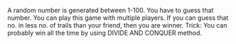 A random number is generated between 1-100. You have to guess that number. You can play this game with multiple players. If you can guess that no. in less no. of trails than your friend, then you are winner. Trick: You can probably win all the time by using DIVIDE AND CONQUER method.

